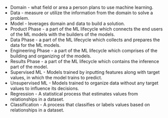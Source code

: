 - Domain - what field or area a person plans to use machine learning.
-    Data - measure or utilize the information from the domain to solve a problem.
-    Model - leverages domain and data to build a solution.
-    Product Phase - a part of the ML lifecycle which connects the end users of the ML models with the builders of the models.
-    Data Phase - a part of the ML lifecycle which collects and prepares the data for the ML models.
-    Engineering Phase - a part of the ML lifecycle which comprises of the building and organizing of the models.
-    Results Phase - a part of the ML lifecycle which contains the inference part of the model.
-    Supervised ML - Models trained by inputting features along with target values, in which the model trains to predict.
-    Unsupervised ML - Models trained to organize data without any target values to influence its decisions.
-    Regression - A statistical process that estimates values from relationships in a dataset.
-    Classification - A process that classifies or labels values based on relationships in a dataset.
